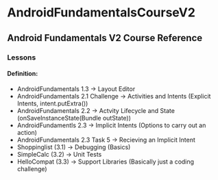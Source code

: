 # AndroidFundamentalsCourseV2


## Android Fundamentals V2 Course Reference

### **Lessons**
#### Definition:
- AndroidFundamentals 1.3 -> Layout Editor
- AndroidFundamentals 2.1 Challenge -> Activities and Intents (Explicit Intents, intent.putExtra())
- AndroidFundamentals 2.2 -> Actvity Lifecycle and State (onSaveInstanceState(Bundle outState))
- AndroidFundamentls 2.3 -> Implicit Intents (Options to carry out an action)
- AndroidFundamentals 2.3 Task 5 -> Recieving an Implicit Intent
- Shoppinglist (3.1) -> Debugging (Basics)
- SimpleCalc (3.2) -> Unit Tests
- HelloCompat (3.3) -> Support Libraries (Basically just a coding challenge)
